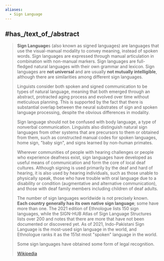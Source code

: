 ```yaml
---
aliases:
  - Sign Language
---
```


## #has_/text_of_/abstract 

> **Sign Language**s (also known as signed languages) are languages that use the visual-manual modality to convey meaning, instead of spoken words. 
> Sign languages are expressed through manual articulation in combination with non-manual markers. 
> Sign languages are full-fledged natural languages with their own grammar and lexicon. 
> Sign languages are __not universal__ and are usually __not mutually intelligible__, although there are similarities among different sign languages.
>
> Linguists consider both spoken and signed communication to be types of natural language, 
> meaning that both emerged through an abstract, protracted aging process and evolved over time without meticulous planning. 
> This is supported by the fact that there is substantial overlap between the neural substrates of sign and spoken language processing, 
> despite the obvious differences in modality.
>
> Sign language should not be confused with body language, a type of nonverbal communication. 
> Linguists also distinguish natural sign languages from other systems that are precursors to them or obtained from them, 
> such as constructed manual codes for spoken languages, home sign, "baby sign", and signs learned by non-human primates.
>
> Wherever communities of people with hearing challenges or people who experience deafness exist, 
> sign languages have developed as useful means of communication and form the core of local deaf cultures. 
> Although signing is used primarily by the deaf and hard of hearing, it is also used by hearing individuals, such as those unable to physically speak, 
> those who have trouble with oral language due to a disability or condition (augmentative and alternative communication), 
> and those with deaf family members including children of deaf adults.
>
> The number of sign languages worldwide is not precisely known. __Each country generally has its own native sign language__; some have more than one. 
> The 2021 edition of Ethnologue lists 150 sign languages, while the SIGN-HUB Atlas of Sign Language Structures lists over 200 
> and notes that there are more that have not been documented or discovered yet. 
> As of 2021, Indo-Pakistani Sign Language is the most-used sign language in the world, 
> and Ethnologue ranks it as the 151st most "spoken" language in the world.
>
> Some sign languages have obtained some form of legal recognition.
>
> [Wikipedia](https://en.wikipedia.org/wiki/Sign%20language) 


